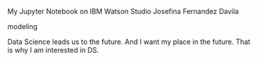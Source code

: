 My Jupyter Notebook on IBM Watson Studio
Josefina Fernandez Davila

modeling

Data Science leads us to the future. And I want my place in the future. That is why I am interested in DS.
